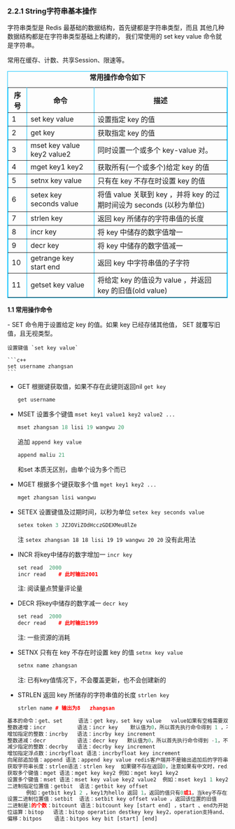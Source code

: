 ### 2.2.1 String字符串基本操作

字符串类型是 Redis 最基础的数据结构，首先键都是字符串类型，而且 其他几种数据结构都是在字符串类型基础上构建的，
我们常使用的 set key value 命令就是字符串。

常用在缓存、计数、共享Session、限速等。

<table border="1" align="center" bordercolor="#00BFFF" cellpadding="0" cellspacing="0">
    	<caption><strong>常用操作命令如下</strong></caption>
    <tr>
        <th>序号</th>
        <th>命令</th>
        <th>描述</th>
    </tr>
    <tr>
        <td>1</td>
        <td>set key value</td>
        <td>设置指定 key 的值</td>
    </tr>
    <tr>
        <td>2</td>
        <td>get key</td>
        <td>获取指定 key 的值</td>
    </tr>
    <tr>
        <td>3</td>
        <td>mset key value key2 value2</td>
        <td>同时设置一个或多个 key-value 对。</td>
    </tr>
    <tr>
        <td>4</td>
        <td>mget key1 key2</td>
        <td>获取所有(一个或多个)给定 key 的值</td>
    </tr>
    <tr>
        <td>5</td>
        <td>setnx key value</td>
        <td>只有在 key 不存在时设置 key 的值</td>
    </tr>
    <tr>
        <td>6</td>
        <td>setex key seconds value</td>
        <td>将值 value 关联到 key ，并将 key 的过期时间设为 seconds (以秒为单位)</td>
    </tr>
    <tr>
        <td>7</td>
        <td>strlen key</td>
        <td>返回 key 所储存的字符串值的长度</td>
    </tr>
    <tr>
        <td>8</td>
        <td>incr key</td>
        <td>将 key 中储存的数字值增一</td>
    </tr>
    <tr>
        <td>9</td>
        <td>decr key</td>
        <td>将 key 中储存的数字值减一</td>
    </tr>
    <tr>
        <td>10</td>
        <td>getrange key start end</td>
        <td>返回 key 中字符串值的子字符</td>
    </tr>
    <tr>
        <td>11</td>
        <td>getset key value</td>
        <td>将给定 key 的值设为 value ，并返回 key 的旧值(old value)</td>
    </tr>
</table>

<p><strong>1.1 常用操作命令</strong></p>
- SET 命令用于设置给定 key 的值。如果 key 已经存储其他值， SET 就覆写旧值，且无视类型。

    设置键值 `set key value`

    ```c++
    set username zhangsan
    ```

- GET 根据键获取值，如果不存在此键则返回nil   `get key`

    ```c++
    get username
    ```


- MSET 设置多个键值 `mset key1 value1 key2 value2 ...`

    ```c++
    mset zhangsan 18 lisi 19 wangwu 20
    ```

    追加 `append key value`
    
    ```c++
    append maliu 21
    ```
    
    和set 本质无区别，由单个设为多个而已
    
- MGET 根据多个键获取多个值  `mget key1 key2 ...`

    ```c++
    mget zhangsan lisi wangwu
    ```

- SETEX 设置键值及过期时间，以秒为单位 `setex key seconds value`

   ```c++
   setex token 3 JZJOViZOdHcczGDEXMeu8lZe
   ```

   注 `setex zhangsan 18 18 lisi 19 19 wangwu 20 20` 没有此用法

- INCR 将key中储存的数字增加一  `incr key `

   ```c++
   set read  2000
   incr read    # 此时输出2001
   ```
   注: 阅读量点赞量评论量

- DECR 将key中储存的数字减一  `decr key `

   ```c++
   set read  2000
   decr read    # 此时输出1999
   ```
    注: 一些资源的消耗
   
- SETNX 只有在 key 不存在时设置 key 的值   `setnx key value `

    ```c++
    setnx name zhangsan
    ```
    注: 已有key值情况下，不会覆盖更新，也不会创建新的

- STRLEN  返回 key 所储存的字符串值的长度 `strlen key  ` 

   ```c++
   strlen name # 输出为8   zhangsan
   ```

```python
基本的命令：get、set     语法：get key，set key value   value如果有空格需要双引号以示区分
整数递增：incr          语法：incr key    默认值为0，所以首先执行命令得到 1 ，不是整型提示错误
增加指定的整数：incrby   语法：incrby key increment
整数递减：decr          语法：decr key   默认值为0，所以首先执行命令得到 -1，不是整型提示错误
减少指定的整数：decrby   语法：decrby key increment
增加指定浮点数：incrbyfloat 语法：incrbyfloat key increment 
向尾部追加值：append 语法：append key value redis客户端并不是输出追加后的字符串，而是输出字符串总长度
获取字符串长度：strlen语法：strlen key  如果键不存在返回0，注意如果有中文时，redis是使用utf-8编码中文
获取多个键值：mget 语法：mget key key2 例如：mget key1 key2 
设置多个键值：mset 语法：mset key value key2 value2  例如：mset key1 1 key2 "hello redis"
二进制指定位置值：getbit  语法：getbit key offset   
      例如：getbit key1 2 ，key1为hello 返回 1，返回的值只有0或1，当key不存在或超出实际长度时为0
设置二进制位置值：setbit  语法：setbit key offset value ，返回该位置的旧值
二进制是1的个数：bitcount 语法：bitcount key [start end] ，start 、end为开始和结束字节
位运算：bitop   语法：bitop operation destkey key key2，operation支持and、or、xor、not
偏移：bitpos    语法：bitpos key bit [start] [end] 
```

